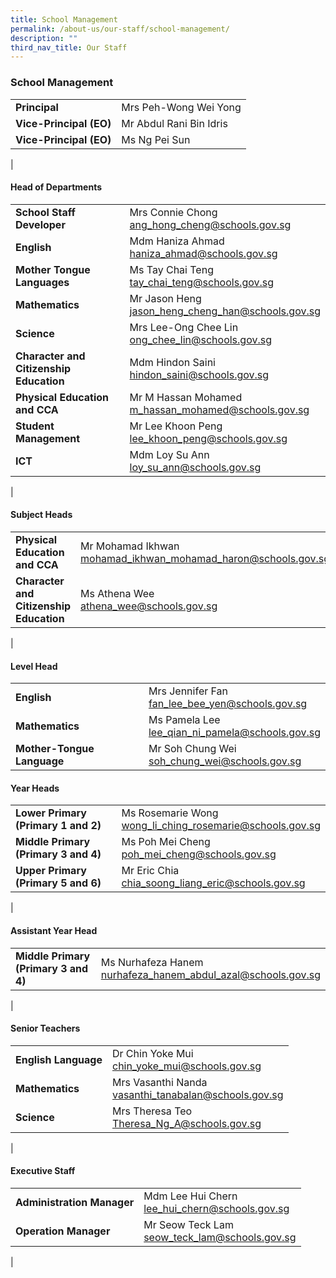 ```yaml
---
title: School Management
permalink: /about-us/our-staff/school-management/
description: ""
third_nav_title: Our Staff
---
```

### **School Management**

|  |  |
|---|---|
| **Principal** | Mrs Peh-Wong Wei Yong |
| **Vice-Principal (EO)** | Mr Abdul Rani Bin Idris |
| **Vice-Principal (EO)** | Ms Ng Pei Sun |
|

#### **Head of Departments**

|  |  |
|---|---|
| **School Staff Developer** | Mrs Connie Chong<br>[ang_hong_cheng@schools.gov.sg](mailto:ang_hong_cheng@schools.gov.sg) |
| **English** | Mdm Haniza Ahmad<br>[haniza_ahmad@schools.gov.sg](mailto:haniza_ahmad@schools.gov.sg) |
| **Mother Tongue Languages** | Ms Tay Chai Teng<br>[tay_chai_teng@schools.gov.sg](mailto:tay_chai_teng@schools.gov.sg) |
| **Mathematics** | Mr Jason Heng<br>[jason_heng_cheng_han@schools.gov.sg](mailto:jason_heng_cheng_han@schools.gov.sg)  |
| **Science** | Mrs Lee-Ong Chee Lin<br>[ong_chee_lin@schools.gov.sg](mailto:ong_chee_lin@schools.gov.sg) |
| **Character and Citizenship Education** | Mdm Hindon Saini<br> [hindon_saini@schools.gov.sg](mailto:hindon_saini@schools.gov.sg) |
| **Physical Education and CCA** | Mr M Hassan Mohamed<br>[m_hassan_mohamed@schools.gov.sg](mailto:m_hassan_mohamed@schools.gov.sg) |
| **Student Management** |  Mr Lee Khoon Peng<br>[lee_khoon_peng@schools.gov.sg](mailto:lee_khoon_peng@schools.gov.sg) |
| **ICT** |  Mdm Loy Su Ann<br>[loy\_su\_ann@schools.gov.sg](mailto:loy_su_ann@schools.gov.sg) |
|

#### **Subject Heads**

|  |  |
|---|---|
| **Physical Education and CCA** | Mr Mohamad Ikhwan <br>[mohamad_ikhwan_mohamad_haron@schools.gov.sg](mailto:mohamad_ikhwan_mohamad_haron@schools.gov.sg) |
| **Character and Citizenship Education**  | Ms Athena Wee <br> [athena_wee@schools.gov.sg](mailto:athena_wee@schools.gov.sg) |
|

#### **Level Head**

|  |  |
|---|---|
| **English** | Mrs Jennifer Fan <br>[fan_lee_bee_yen@schools.gov.sg](mailto:fan_lee_bee_yen@schools.gov.sg) |
|  **Mathematics** | Ms Pamela Lee <br> [lee_qian_ni_pamela@schools.gov.sg](mailto:lee_qian_ni_pamela@schools.gov.sg)  |
|  **Mother-Tongue Language** | Mr Soh Chung Wei <br> [soh\_chung\_wei@schools.gov.sg](mailto:soh_chung_wei@schools.gov.sg)  |

#### **Year Heads**

|  |  |
|---|---|
| **Lower Primary (Primary 1 and 2)** | Ms Rosemarie Wong<br>[wong_li_ching_rosemarie@schools.gov.sg](mailto:wong_li_ching_rosemarie@schools.gov.sg) |
| **Middle Primary (Primary 3 and 4)** | Ms Poh Mei Cheng<br>[poh_mei_cheng@schools.gov.sg](mailto:poh_mei_cheng@schools.gov.sg)<br>
| **Upper Primary (Primary 5 and 6)** | Mr Eric Chia<br>[chia_soong_liang_eric@schools.gov.sg](mailto:chia_soong_liang_eric@schools.gov.sg) |
|

#### **Assistant Year Head**

|||
|-|-|
|**Middle Primary (Primary 3 and 4)**|Ms Nurhafeza Hanem<br>[nurhafeza\_hanem\_abdul\_azal@schools.gov.sg](mailto:nurhafeza_hanem_abdul_azal@schools.gov.sg)|
|

#### **Senior Teachers**
|||
|-|-|
| **English Language** | Dr Chin Yoke Mui<br>[chin_yoke_mui@schools.gov.sg](mailto:chin_yoke_mui@schools.gov.sg) |
|  **Mathematics** | Mrs Vasanthi Nanda<br>[vasanthi\_tanabalan@schools.gov.sg](mailto:vasanthi_tanabalan@schools.gov.sg)  |
| **Science** | Mrs Theresa Teo<br>[Theresa\_Ng\_A@schools.gov.sg](mailto:Theresa_Ng_A@schools.gov.sg)  |
|



#### **Executive Staff**

|  |  |
|-|-|
| **Administration Manager** | Mdm Lee Hui Chern<br>[lee_hui_chern@schools.gov.sg](mailto:lee_hui_chern@schools.gov.sg) |
|  **Operation Manager** | Mr Seow Teck Lam<br>[seow_teck_lam@schools.gov.sg](mailto:seow_teck_lam@schools.gov.sg)  |
|